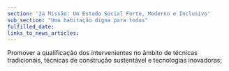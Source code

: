 ```yaml
---
section: '2a Missão: Um Estado Social Forte, Moderno e Inclusivo'
sub_section: "Uma habitação digna para todos"
fulfilled_date:
links_to_news_articles:
---
```


Promover a qualificação dos intervenientes no âmbito de técnicas tradicionais, técnicas de construção sustentável e tecnologias inovadoras;